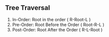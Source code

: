## Tree Traversal
1. In-Order: Root in the order ( R-Root-L )
2. Pre-Order: Root Before the Order ( Root-R-L )
3. Post-Order: Root After the Order ( R-L-Root )
